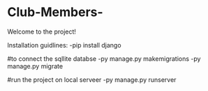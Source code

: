 # Club-Members-

Welcome to the project!

Installation guidlines:
 -pip install django
 
 #to connect the sqllite databse 
 -py manage.py makemigrations 
 -py manage.py migrate
 
 #run the project on local serveer
 -py manage.py runserver
 
 
 
 
